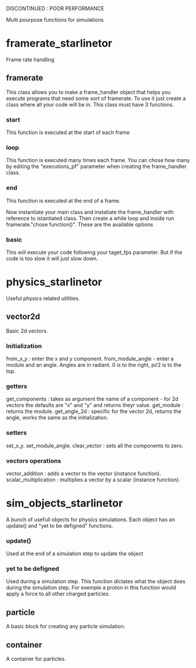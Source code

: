 DISCONTINUED : POOR PERFORMANCE

Multi pourpose functions for simulations

# framerate_starlinetor
Frame rate handling

## framerate
This class allows you to make a frame_handler object that helps you execute programs that need some sort of framerate. 
To use it just create a class where all your code will be in. This class must have 3 functions. 

### start
This function is executed at the start of each frame

### loop
This function is executed many times each frame.
You can chose how many by editing the "executions_pf" parameter when creating the frame_handler class. 

### end 
This function is executed at the end of a frame.

Now instantiate your main class and instatiate the frame_handler with reference to istantiated class. 
Then create a while loop and inside run framerate."chose function()". These are the available options

### basic
This will execute your code following your taget_fps parameter. But if the code is too slow it will just slow down. 

# physics_starlinetor
Useful physics related utilities.

## vector2d
Basic 2d vectors.

### Initialization
from_x_y : enter the x and y component.
from_module_angle - enter a module and an angle. Angles are in radiant. 0 is to the right, pi/2 is to the top. 

### getters
get_components : takes as argument the name of a component - for 2d vectors the defaults are "x" and "y" and returns theyr value.
get_module : returns the module.
get_angle_2d : specific for the vector 2d, returns the angle, works the same as the initialization.

### setters
set_x_y.
set_module_angle.
clear_vector : sets all the components to zero.

### vectors operations
vector_addition : adds a vector to the vector (instance function).
scalar_multiplication : multiplies a vector by a scalar (instance function).

# sim_objects_starlinetor
A bunch of usefull objects for physics simulations.
Each object has an update() and "yet to be defigned" functions.

### update()
Used at the end of a simulation step to update the object

### yet to be defigned
Used during a simulation step. This function dictates what the object does during the simulation step.
For exemple a proton in this function would apply a force to all other charged particles. 

## particle
A basic block for creating any particle simulation. 

## container
A container for particles. 

